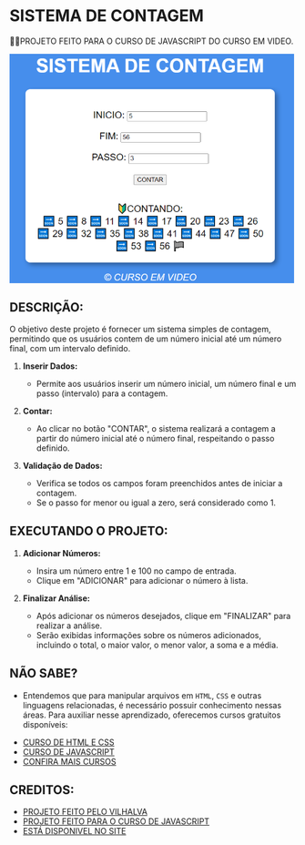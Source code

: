 # SISTEMA DE CONTAGEM
👨‍🏫PROJETO FEITO PARA O CURSO DE JAVASCRIPT DO CURSO EM VIDEO.

<img src="FOTO.png" align="center" width="500"> <br>

## DESCRIÇÃO:
O objetivo deste projeto é fornecer um sistema simples de contagem, permitindo que os usuários contem de um número inicial até um número final, com um intervalo definido.

1. **Inserir Dados:**
   - Permite aos usuários inserir um número inicial, um número final e um passo (intervalo) para a contagem.

2. **Contar:**
   - Ao clicar no botão "CONTAR", o sistema realizará a contagem a partir do número inicial até o número final, respeitando o passo definido.

3. **Validação de Dados:**
   - Verifica se todos os campos foram preenchidos antes de iniciar a contagem.
   - Se o passo for menor ou igual a zero, será considerado como 1.

## EXECUTANDO O PROJETO:
1. **Adicionar Números:**
   - Insira um número entre 1 e 100 no campo de entrada.
   - Clique em "ADICIONAR" para adicionar o número à lista.

2. **Finalizar Análise:**
   - Após adicionar os números desejados, clique em "FINALIZAR" para realizar a análise.
   - Serão exibidas informações sobre os números adicionados, incluindo o total, o maior valor, o menor valor, a soma e a média.

## NÃO SABE?
- Entendemos que para manipular arquivos em `HTML`, `CSS` e outras linguagens relacionadas, é necessário possuir conhecimento nessas áreas. Para auxiliar nesse aprendizado, oferecemos cursos gratuitos disponíveis:
* [CURSO DE HTML E CSS](https://github.com/VILHALVA/CURSO-DE-HTML-E-CSS)
* [CURSO DE JAVASCRIPT](https://github.com/VILHALVA/CURSO-DE-JAVASCRIPT)
* [CONFIRA MAIS CURSOS](https://github.com/VILHALVA?tab=repositories&q=+topic:CURSO)

## CREDITOS:
- [PROJETO FEITO PELO VILHALVA](https://github.com/VILHALVA)
- [PROJETO FEITO PARA O CURSO DE JAVASCRIPT](https://github.com/VILHALVA/CURSO-DE-JAVASCRIPT)
- [ESTÁ DISPONIVEL NO SITE](https://vilhalva.github.io/STYLER/STYLER.html)
